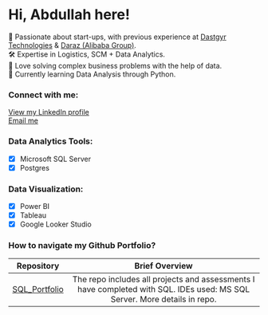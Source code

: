 # Hi, Abdullah here!
🔭 Passionate about start-ups, with previous experience at [Dastgyr Technologies](https://www.linkedin.com/company/dastgyr/) & [Daraz (Alibaba Group)](https://www.linkedin.com/company/daraz).<br>
🛠️ Expertise in Logistics, SCM + Data Analytics.<br>
🤝 Love solving complex business problems with the help of data.<br>
🌱 Currently learning Data Analysis through Python.<br>

### Connect with me:
[View my LinkedIn profile](https://www.linkedin.com/in/abdullah-asghar/) <br>
[Email me](mailto:abdullah.asghar@khi.iba.edu.pk)

### Data Analytics Tools:
- [x] Microsoft SQL Server
- [x] Postgres

### Data Visualization:
- [x] Power BI
- [x] Tableau
- [x] Google Looker Studio

### How to navigate my Github Portfolio?

| Repository | Brief Overview |
|:-:|:-:|
| [SQL_Portfolio](https://https://github.com/AbdullahAsghar/SQL_Portfolio)|The repo includes all projects and assessments I have completed with SQL. IDEs used: MS SQL Server. More details in repo.| 


